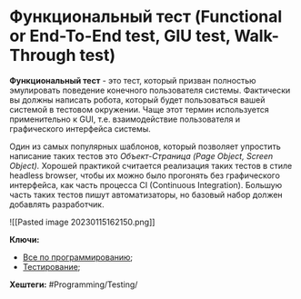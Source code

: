 
# Функциональный тест (Functional or End-To-End test, GIU test, Walk-Through test)

**Функциональный тест** - это тест, который призван полностью эмулировать поведение конечного пользователя системы. Фактически вы должны написать робота, который будет пользоваться вашей системой в тестовом окружении. Чаще этот термин используется применительно к GUI, т.е. взаимодействие пользователя и графического интерфейса системы.

Один из самых популярных шаблонов, который позволяет упростить написание таких тестов это _Объект-Страница (Page Object, Screen Object)._ Хорошей практикой считается реализация таких тестов в стиле headless browser, чтобы их можно было прогонять без графического интерфейса, как часть процесса CI (Continuous Integration). Большую часть таких тестов пишут автоматизаторы, но базовый набор должен добавлять разработчик.

![[Pasted image 20230115162150.png]]

**Ключи:**
- [Все по программированию](PROGRAMMING);
- [Тестирование](Testing);

**Хештеги:** #Programming/Testing/